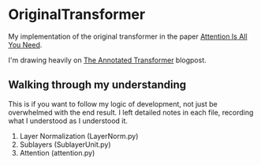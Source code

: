 # OriginalTransformer
My implementation of the original transformer in the paper [Attention Is All You Need](https://arxiv.org/abs/1706.03762).

I'm drawing heavily on [The Annotated Transformer](https://nlp.seas.harvard.edu/annotated-transformer/) blogpost.

## Walking through my understanding

This is if you want to follow my logic of development, not just be overwhelmed with the end result. I left detailed notes in each file, recording what I understood as I understood it.

1. Layer Normalization (LayerNorm.py)
2. Sublayers (SublayerUnit.py)
3. Attention (attention.py)
